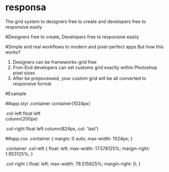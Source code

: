 # responsa
The grid system to designers free to create and developers free to responsive easily

#Designers free to create, Developers free to responsive easily

#Simple and real workflows to modern and pixel-perfect apps
But how this works?

1) Designers can be frameworks-grid free<br />
2) Fron-End developers can set customs grid exactly within Photoshop pixel sizes<br />
3) After be prepocessed, your custom grid will be all converted to responsive format<br />

#Example

##app.styl
.container
    container(1024px)

.col-left
    float left      
    column(200px)
    
.col-right
    float left
    column(824px, col: 'last')


##app.css
.container {
    margin: 0 auto;
    max-width: 1024px;
}

.container .col-left {
    float: left;
    max-width: 17.578125%;
    margin-right: 1.953125%;
}

.col-right {
    float: left;
    max-width: 78.515625%;
    margin-right: 0;
}
